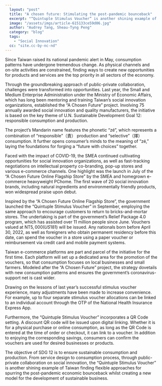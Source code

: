 ```yaml
---
  layout: "post"
  title: "A chosen future: Stimulating the post-pandemic bounceback"
  excerpt: "“Quintuple Stimulus Voucher” is another shining example of Taiwan finding flexible approaches for spurring the post-pandemic economic bounceback."
  image: "/assets/imgs/article-615133ce59d06.jpg"
  author: "Audrey Tang, Sheau-Tyng Peng"
  category: "blog"
  tags: 
    - "Social Innovation"
  cc: "site.cc-by-nc-nd"
---
```


Since Taiwan raised its national pandemic alert in May, consumption patterns have undergone tremendous change. As physical channels and on-site activities are constrained, finding ways to create new opportunities for products and services are the top priority in all sectors of the economy.

Through the groundbreaking approach of public-private collaboration, challenges were transformed into opportunities. Last year, the Small and Medium Enterprise Administration under the Ministry of Economic Affairs, which has long been mentoring and training Taiwan’s social innovation organizations, established the “A Chosen Future” project. Involving 75 annually awarded social innovation and quality manufacturers, the initiative is based on the key theme of U.N. Sustainable Development Goal 12: responsible consumption and production.

The project’s Mandarin name features the phonetic “zé”, which represents a combination of “responsible”（責） production and “selective”（擇） consumption. It further opens consumer’s minds to the meaning of “zé,” laying the foundations for forging a “future with choices” together.

Faced with the impact of COVID-19, the SMEA continued cultivating opportunities for social innovation organizations, as well as fast-tracking negotiations on intellectual property co-branding, pop-up stores and various e-commerce channels. One highlight was the launch in July of the “A Chosen Future Online Flagship Store” by the SMEA and homegrown e-commerce heavyweight PChome. The first wave of 20 social innovation brands, including natural ingredients and environmentally friendly products, won widespread praise upon debut.

Inspired by the “A Chosen Future Online Flagship Store”, the government launched the “Quintuple Stimulus Voucher” in September, employing the same approach to encourage customers to return to bricks-and-mortar stores. The undertaking is part of the government’s Relief Package 4.0 program, which has assisted over 11 million people since June. Vouchers valued at NT$5,000 (US$181) will be issued. Any nationals born before April 30, 2022, as well as foreigners who obtain permanent residency before this date, can spend the voucher in a store using a paper voucher or reimbursement via credit card and mobile payment systems.

Taiwan e-commerce platforms are part and parcel of the initiative for the first time. Each platform will set up a dedicated area for the promotion of the vouchers, so that consumption focuses on local businesses and small farmers. Modeled after the “A Chosen Future” project, the strategy dovetails with new consumption patterns and ensures the government’s coronavirus-support net is cast wider.

Drawing on the lessons of last year’s successful stimulus voucher experience, many adjustments have been made to increase convenience. For example, up to four separate stimulus voucher allocations can be linked to an individual account through the OTP of the National Health Insurance Express App.

Furthermore, the “Quintuple Stimulus Voucher” incorporates a QR Code setting. A discount QR code will be issued upon digital linking. Whether it is for a physical purchase or online consumption, as long as the QR Code is entered at the time of order or checkout, it can link to a voucher. In addition to enjoying the corresponding savings, consumers can confirm the vouchers are used for desired businesses or products.

The objective of SDG 12 is to ensure sustainable consumption and production. From service design to consumption process, through public-private collaboration on social innovation, the “Quintuple Stimulus Voucher” is another shining example of Taiwan finding flexible approaches for spurring the post-pandemic economic bounceback whilst creating a new model for the development of sustainable business.
